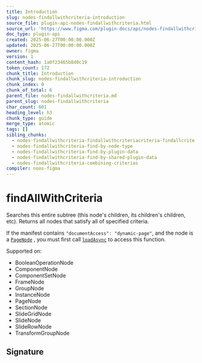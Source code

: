 ```yaml
---
title: Introduction
slug: nodes-findallwithcriteria-introduction
source_file: plugin-api-nodes-findallwithcriteria.html
source_url: 'https://www.figma.com/plugin-docs/api/nodes-findallwithcriteria/'
doc_type: plugin-api
created: 2025-06-27T00:00:00.000Z
updated: 2025-06-27T00:00:00.000Z
owner: figma
version: 1
content_hash: 1a0f23465b8d0c19
token_count: 172
chunk_title: Introduction
chunk_slug: nodes-findallwithcriteria-introduction
chunk_index: 0
chunk_of_total: 6
parent_file: nodes-findallwithcriteria.md
parent_slug: nodes-findallwithcriteria
char_count: 601
heading_level: h3
chunk_type: guide
merge_type: atomic
tags: []
sibling_chunks:
  - nodes-findallwithcriteria-findallwithcriteriacriteria-findallcrite
  - nodes-findallwithcriteria-find-by-node-type
  - nodes-findallwithcriteria-find-by-plugin-data
  - nodes-findallwithcriteria-find-by-shared-plugin-data
  - nodes-findallwithcriteria-combining-criterias
compiler: noos-figma
---
```


# findAllWithCriteria

Searches this entire subtree (this node's children, its children's children, etc). Returns all nodes that satisfy all of specified criteria.

If the manifest contains `"documentAccess": "dynamic-page"`, and the node is a [`PageNode`](/plugin-docs/api/PageNode/)
, you must first call [`loadAsync`](/plugin-docs/api/PageNode/#loadasync)
 to access this function.

 Supported on:

- BooleanOperationNode
- ComponentNode
- ComponentSetNode
- FrameNode
- GroupNode
- InstanceNode
- PageNode
- SectionNode
- SlideGridNode
- SlideNode
- SlideRowNode
- TransformGroupNode

## Signature
